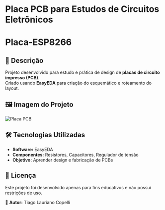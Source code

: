 # Placa PCB para Estudos de Circuitos Eletrônicos

# Placa-ESP8266

## 📌 Descrição
Projeto desenvolvido para estudo e prática de design de **placas de circuito impresso (PCB)**.  
Criado usando **EasyEDA** para criação do esquemático e roteamento do layout.

## 🖼️ Imagem do Projeto
![Placa PCB](https://github.com/tiagocopelli/Placa-ESP8266/blob/main/Placa1.jpg)

## 🛠️ Tecnologias Utilizadas
- **Software:** EasyEDA
- **Componentes:** Resistores, Capacitores, Regulador de tensão
- **Objetivo:** Aprender design e fabricação de PCBs

## 📜 Licença
Este projeto foi desenvolvido apenas para fins educativos e não possui restrições de uso.


📌 **Autor:** Tiago Lauriano Copelli  
